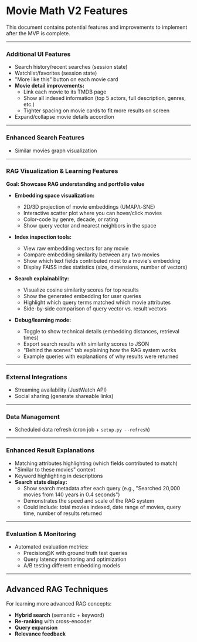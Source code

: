 # Movie Math V2 Features

This document contains potential features and improvements to implement after the MVP is complete.

---

### Additional UI Features

- Search history/recent searches (session state)
- Watchlist/favorites (session state)
- "More like this" button on each movie card
- **Movie detail improvements:**
  - Link each movie to its TMDB page
  - Show all indexed information (top 5 actors, full description, genres, etc.)
  - Tighter spacing on movie cards to fit more results on screen
- Expand/collapse movie details accordion

---

### Enhanced Search Features

- Similar movies graph visualization

---

### RAG Visualization & Learning Features
**Goal: Showcase RAG understanding and portfolio value**

- **Embedding space visualization:**
  - 2D/3D projection of movie embeddings (UMAP/t-SNE)
  - Interactive scatter plot where you can hover/click movies
  - Color-code by genre, decade, or rating
  - Show query vector and nearest neighbors in the space

- **Index inspection tools:**
  - View raw embedding vectors for any movie
  - Compare embedding similarity between any two movies
  - Show which text fields contributed most to a movie's embedding
  - Display FAISS index statistics (size, dimensions, number of vectors)

- **Search explainability:**
  - Visualize cosine similarity scores for top results
  - Show the generated embedding for user queries
  - Highlight which query terms matched which movie attributes
  - Side-by-side comparison of query vector vs. result vectors

- **Debug/learning mode:**
  - Toggle to show technical details (embedding distances, retrieval times)
  - Export search results with similarity scores to JSON
  - "Behind the scenes" tab explaining how the RAG system works
  - Example queries with explanations of why results were returned

---

### External Integrations

- Streaming availability (JustWatch API)
- Social sharing (generate shareable links)

---

### Data Management

- Scheduled data refresh (cron job + `setup.py --refresh`)

---

### Enhanced Result Explanations

- Matching attributes highlighting (which fields contributed to match)
- "Similar to these movies" context
- Keyword highlighting in descriptions
- **Search stats display:**
  - Show search metadata after each query (e.g., "Searched 20,000 movies from 140 years in 0.4 seconds")
  - Demonstrates the speed and scale of the RAG system
  - Could include: total movies indexed, date range of movies, query time, number of results returned

---

### Evaluation & Monitoring

- Automated evaluation metrics:
  - Precision@K with ground truth test queries
  - Query latency monitoring and optimization
  - A/B testing different embedding models

---

## Advanced RAG Techniques

For learning more advanced RAG concepts:

- **Hybrid search** (semantic + keyword)
- **Re-ranking** with cross-encoder
- **Query expansion**
- **Relevance feedback**
